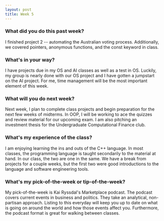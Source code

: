 ```yaml
---
layout: post
title: Week 5
---
```


### What did you do this past week?

I finished project 2 -- automating the Australian voting process. Additionally, we covered pointers, anonymous functions, and the const keyword in class. 

### What's in your way?

I have projects due in my OS and AI classes as well as a test in OS. Luckily, my group is nearly done with our OS project and I have gotten a jumpstart on the AI project. For me, time management will be the most important element of this week.

### What will you do next week?

Next week, I plan to complete class projects and begin preparation for the next few weeks of midterms. In OOP, I will be working to ace the quizzes and review material for our upcoming exam. I am also pitching an investment thesis for the Undergraduate Computational Finance club.

### What's my experience of the class?

I am enjoying learning the ins and outs of the C++ language. In most classes, the programming language is taught secondarily to the material at hand. In our class, the two are one in the same. We have a break from projects for a couple weeks, but the first two were good introductions to the language and software engineering tools. 

### What's my pick-of-the-week or tip-of-the-week?

My pick-of-the-week is Kai Ryssdal's Marketplace podcast. The podcast covers current events in business and politics. They take an analytical, non-partisan approach. Listing to this everyday will keep you up to date on what is going on around the world and how those events affect you. Furthermore, the podcast format is great for walking between classes.

